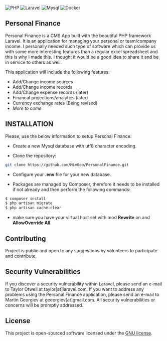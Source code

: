 ![PHP](https://badgen.net/badge/PHP/v7.3/blue) ![Laravel](https://badgen.net/badge/Laravel/6.20.*/pink) ![Mysql](https://badgen.net/badge/Mysql/8.0.*/purple) ![Docker](https://badgen.net/badge/Docker/Supported/blue?icon=docker)

## Personal Finance

Personal Finance is a CMS App built with the beautiful PHP framework Laravel. It is an application for managing your personal or team/company income. I personally needed such type of software which can provide us with some more interesting features than a regular excel spreadsheet and this is why I made this. I thought it would be a good idea to share it and be in service to others as well.

This application will include the following features:
- Add/Change income sources
- Add/Change income records
- Add/Change expense records (later)
- Financal projections/analytics (later)
- Currency exchange rates (Being revised)
- *More to come*

## INSTALLATION

Please, use the below information to setup Personal Finance:

* Create a new Mysql database with utf8 character encoding.

* Clone the repository:
```sh
git clone https://github.com/Mim0oo/PersonalFinance.git
```
* Configure your **.env** file for your new database.

* Packages are managed by Composer, therefore it needs to be installed if not already and then perform the following commands:
```sh
$ composer install
$ php artisan migrate
$ php artisan cache:clear
```

* make sure you have your virtual host set with mod **Rewrite** on and **AllowOverride All**.

## Contributing

Project is public and open to any suggestions by volunteers to participate and contribute.

## Security Vulnerabilities

If you discover a security vulnerability within Laravel, please send an e-mail to Taylor Otwell at taylor[at]laravel.com. If you want to address any problems using the Personal Finance application, please send an e-mail to Martin Georgiev at geeorgiev[at]gmail.com. All security vulnerabilities or concerns will be promptly addressed.

## License

This project is open-sourced software licensed under the [GNU license](https://github.com/Mim0oo/personal_finance/blob/master/LICENSE).
